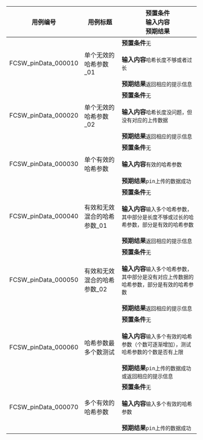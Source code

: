 |用例编号|用例标题|预置条件<br>输入内容<br>预期结果|
|----------------|----------------|----------------|
|<a name="FCSW_pinData_000010"></a>FCSW_pinData_000010|单个无效的哈希参数_01|**预置条件**`无`<br><br>**输入内容**`哈希长度不够或者过长`<br><br>**预期结果**`返回相应的提示信息`|
|<a name="FCSW_pinData_000020"></a>FCSW_pinData_000020|单个无效的哈希参数_02|**预置条件**`无`<br><br>**输入内容**`哈希长度没问题，但没有对应的上传数据`<br><br>**预期结果**`返回相应的提示信息`|
|<a name="FCSW_pinData_000030"></a>FCSW_pinData_000030|单个有效的哈希参数|**预置条件**`无`<br><br>**输入内容**`有效的哈希参数`<br><br>**预期结果**`pin上传的数据成功`|
|<a name="FCSW_pinData_000040"></a>FCSW_pinData_000040|有效和无效混合的哈希参数_01|**预置条件**`无`<br><br>**输入内容**`输入多个哈希参数，其中部分是长度不够或过长的哈希参数，部分是有效的哈希参数`<br><br>**预期结果**`返回相应的提示信息`|
|<a name="FCSW_pinData_000050"></a>FCSW_pinData_000050|有效和无效混合的哈希参数_02|**预置条件**`无`<br><br>**输入内容**`输入多个哈希参数，其中部分是没有对应上传数据的哈希参数，部分是有效的哈希参数`<br><br>**预期结果**`返回相应的提示信息`|
|<a name="FCSW_pinData_000060"></a>FCSW_pinData_000060|哈希参数最多个数测试|**预置条件**`无`<br><br>**输入内容**`输入多个有效的哈希参数（个数可逐渐增加），测试哈希参数的个数是否有上限`<br><br>**预期结果**`pin上传的数据成功或返回相应的提示信息`|
|<a name="FCSW_pinData_000070"></a>FCSW_pinData_000070|多个有效的哈希参数|**预置条件**`无`<br><br>**输入内容**`输入多个有效的哈希参数`<br><br>**预期结果**`pin上传的数据成功`|
